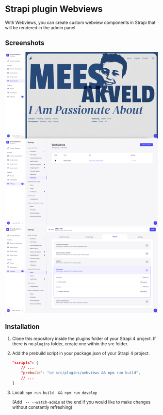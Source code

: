 # Strapi plugin Webviews

With Webviews, you can create custom webview components in Strapi that will be rendered in the admin panel.

## Screenshots

![Webview Example](./.github/assets/webview_example.png)
![Webview Example](./.github/assets/webview_settings.png)
![Webview Example](./.github/assets/webview_permission_settings.png)

## Installation

1. Clone this repository inside the plugins folder of your Strapi 4 project. If there is no `plugins` folder, create one within the src folder.
2. Add the prebuild script in your package.json of your Strapi 4 project.
    ```json
    "scripts": {
        // ...
        "prebuild": "cd src/plugins/webviews && npm run build",
        // ...
    }
    ```
3. Local: `npm run build  && npm run develop` 
    
    (Add ` -- --watch-admin` at the end if you would like to make changes without constantly refreshing)